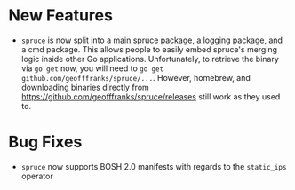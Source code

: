 # New Features

- `spruce` is now split into a main spruce package, a logging package, and a cmd package.
  This allows people to easily embed spruce's merging logic inside other Go applications.
  Unfortunately, to retrieve the binary via `go get` now, you will need to `go get github.com/geofffranks/spruce/...`.
  However, homebrew, and downloading binaries directly from https://github.com/geofffranks/spruce/releases still
  work as they used to.

# Bug Fixes

- `spruce` now supports BOSH 2.0 manifests with regards to the `static_ips` operator
